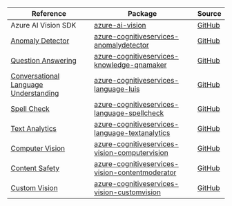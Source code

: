 | Reference | Package | Source |
|---|---|---|
|Azure AI Vision SDK|[azure-ai-vision](https://pypi.org/project/azure-ai-vision)|[GitHub](https://github.com/Azure/azure-sdk-for-python/blob/main/)|
|[Anomaly Detector](cognitiveservices-anomalydetector-readme.md)|[azure-cognitiveservices-anomalydetector](https://pypi.org/project/azure-cognitiveservices-anomalydetector)|[GitHub](https://github.com/Azure/azure-sdk-for-python/blob/main/sdk/cognitiveservices/azure-cognitiveservices-anomalydetector)|
|[Question Answering](cognitiveservices-knowledge-qnamaker-readme.md)|[azure-cognitiveservices-knowledge-qnamaker](https://pypi.org/project/azure-cognitiveservices-knowledge-qnamaker)|[GitHub](https://github.com/Azure/azure-sdk-for-python/blob/main/sdk/cognitiveservices/azure-cognitiveservices-knowledge-qnamaker)|
|[Conversational Language Understanding](cognitiveservices-language-luis-readme.md)|[azure-cognitiveservices-language-luis](https://pypi.org/project/azure-cognitiveservices-language-luis)|[GitHub](https://github.com/Azure/azure-sdk-for-python/blob/main/sdk/cognitiveservices/azure-cognitiveservices-language-luis)|
|[Spell Check](cognitiveservices-language-spellcheck-readme.md)|[azure-cognitiveservices-language-spellcheck](https://pypi.org/project/azure-cognitiveservices-language-spellcheck)|[GitHub](https://github.com/Azure/azure-sdk-for-python/blob/main/sdk/cognitiveservices/azure-cognitiveservices-language-spellcheck)|
|[Text Analytics](cognitiveservices-language-textanalytics-readme.md)|[azure-cognitiveservices-language-textanalytics](https://pypi.org/project/azure-cognitiveservices-language-textanalytics)|[GitHub](https://github.com/Azure/azure-sdk-for-python/blob/main/sdk/cognitiveservices/azure-cognitiveservices-language-textanalytics)|
|[Computer Vision](cognitiveservices-vision-computervision-readme.md)|[azure-cognitiveservices-vision-computervision](https://pypi.org/project/azure-cognitiveservices-vision-computervision)|[GitHub](https://github.com/Azure/azure-sdk-for-python/blob/main/sdk/cognitiveservices/azure-cognitiveservices-vision-computervision)|
|[Content Safety](cognitiveservices-vision-contentmoderator-readme.md)|[azure-cognitiveservices-vision-contentmoderator](https://pypi.org/project/azure-cognitiveservices-vision-contentmoderator)|[GitHub](https://github.com/Azure/azure-sdk-for-python/blob/main/sdk/cognitiveservices/azure-cognitiveservices-vision-contentmoderator)|
|[Custom Vision](cognitiveservices-vision-customvision-readme.md)|[azure-cognitiveservices-vision-customvision](https://pypi.org/project/azure-cognitiveservices-vision-customvision)|[GitHub](https://github.com/Azure/azure-sdk-for-python/blob/main/sdk/cognitiveservices/azure-cognitiveservices-vision-customvision)|
